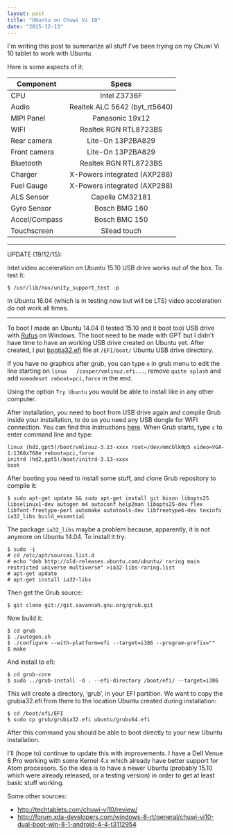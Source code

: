 ```yaml
---
layout: post
title: "Ubuntu on Chuwi Vi 10"
date: "2015-12-13"
---
```


I'm writing this post to summarize all stuff I've been trying on my Chuwi Vi 10 tablet to work with Ubuntu.

Here is some aspects of it:

| Component     | Specs                           |
|---------------|:-------------------------------:|
| CPU           | Intel Z3736F                    |
| Audio         | Realtek ALC 5642 (byt_rt5640)   |
| MIPI Panel    | Panasonic 19x12                 |
| WIFI          | Realtek RGN RTL8723BS           |
| Rear camera   | Lite-On 13P2BA829               |
| Front camera  | Lite-On 13P2BA829               |
| Bluetooth     | Realtek RGN RTL8723BS           |
| Charger       | X-Powers integrated (AXP288)    |
| Fuel Gauge    | X-Powers integrated (AXP288)    |
| ALS Sensor    | Capella CM32181                 |
| Gyro Sensor   | Bosch BMG 160                   |
| Accel/Compass | Bosch BMC 150                   |
| Touchscreen   | Silead touch                    |

---

UPDATE (19/12/15):

Intel video acceleration on Ubuntu 15.10 USB drive works out of the box. To test it:

    $ /usr/lib/nux/unity_support_test -p

In Ubuntu 16.04 (which is in testing now but will be LTS) video acceleration do not work all times.

---

To boot I made an Ubuntu 14.04 (I tested 15.10 and it boot too) USB drive with [Rufus](https://rufus.akeo.ie/) on Windows. The boot need to be made with GPT but I didn't have time to have an working USB drive created on Ubuntu yet. After created, I put [bootia32.efi](https://github.com/jfwells/linux-asus-t100ta/blob/master/boot/bootia32.efi) file at `/EFI/boot/` Ubuntu USB drive directory.

If you have no graphics after grub, you can type `e` in grub menu to edit the line starting on `linux	/casper/vmlinuz.efi...`, remove `quite splash` and add `nomodeset reboot=pci,force` in the end.

Using the option `Try Ubuntu` you would be able to install like in any other computer.

After installation, you need to boot from USB drive again and compile Grub inside your installation, to do so you need any USB dongle for WIFI connection. You can find this instructions [here](http://www.jfwhome.com/2014/03/07/perfect-ubuntu-or-other-linux-on-the-asus-transformer-book-t100/). When Grub starts, type `c` to enter command line and type:

    linux (hd2,gpt5)/boot/vmlinuz-3.13-xxxx root=/dev/mmcblk0p5 video=VGA-1:1368x768e reboot=pci,force
    initrd (hd2,gpt5)/boot/initrd-3.13-xxxx
    boot

After booting you need to install some stuff, and clone Grub repository to compile it:

    $ sudo apt-get update && sudo apt-get install git bison libopts25 libselinux1-dev autogen m4 autoconf help2man libopts25-dev flex libfont-freetype-perl automake autotools-dev libfreetype6-dev texinfo ia32_libs build_essential

The package `ia32_libs` maybe a problem because, apparently, it is not anymore on Ubuntu 14.04. To install it try:

    $ sudo -i
    # cd /etc/apt/sources.list.d
    # echo "deb http://old-releases.ubuntu.com/ubuntu/ raring main restricted universe multiverse" >ia32-libs-raring.list
    # apt-get update
    # apt-get install ia32-libs

Then get the Grub source:

    $ git clone git://git.savannah.gnu.org/grub.git

Now build it:

    $ cd grub
    $ ./autogen.sh
    $ ./configure --with-platform=efi --target=i386 --program-prefix=""
    $ make

And install to efi:

    $ cd grub-core
    $ sudo ../grub-install -d . --efi-directory /boot/efi/ --target=i386

This will create a directory, ‘grub’, in your EFI partition.
We want to copy the grubia32.efi from there to the location Ubuntu created during installation:

    $ cd /boot/efi/EFI
    $ sudo cp grub/grubia32.efi ubuntu/grubx64.efi

After this command you should be able to boot directly to your new Ubuntu installation.

I'll (hope to) continue to update this with improvements.
I have a Dell Venue 8 Pro working with some Kernel 4.x which already have better support for Atom processors. So the idea is to have a newer Ubuntu (probably 15.10 which were already released, or a testing version) in order to get at least basic stuff working.

Some other sources:

* <http://techtablets.com/chuwi-vi10/review/>
* <http://forum.xda-developers.com/windows-8-rt/general/chuwi-vi10-dual-boot-win-8-1-android-4-4-t3112954>
